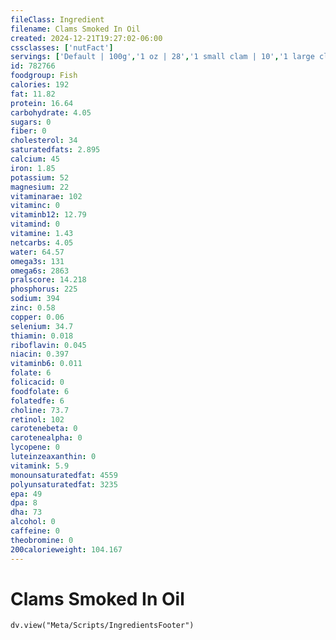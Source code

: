 ```yaml
---
fileClass: Ingredient
filename: Clams Smoked In Oil
created: 2024-12-21T19:27:02-06:00
cssclasses: ['nutFact']
servings: ['Default | 100g','1 oz | 28','1 small clam | 10','1 large clam | 20']
id: 782766
foodgroup: Fish
calories: 192
fat: 11.82
protein: 16.64
carbohydrate: 4.05
sugars: 0
fiber: 0
cholesterol: 34
saturatedfats: 2.895
calcium: 45
iron: 1.85
potassium: 52
magnesium: 22
vitaminarae: 102
vitaminc: 0
vitaminb12: 12.79
vitamind: 0
vitamine: 1.43
netcarbs: 4.05
water: 64.57
omega3s: 131
omega6s: 2863
pralscore: 14.218
phosphorus: 225
sodium: 394
zinc: 0.58
copper: 0.06
selenium: 34.7
thiamin: 0.018
riboflavin: 0.045
niacin: 0.397
vitaminb6: 0.011
folate: 6
folicacid: 0
foodfolate: 6
folatedfe: 6
choline: 73.7
retinol: 102
carotenebeta: 0
carotenealpha: 0
lycopene: 0
luteinzeaxanthin: 0
vitamink: 5.9
monounsaturatedfat: 4559
polyunsaturatedfat: 3235
epa: 49
dpa: 8
dha: 73
alcohol: 0
caffeine: 0
theobromine: 0
200calorieweight: 104.167
---
```


# Clams Smoked In Oil

```dataviewjs
dv.view("Meta/Scripts/IngredientsFooter")
```